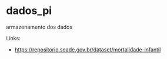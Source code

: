 # dados_pi
armazenamento dos dados


Links:
- https://repositorio.seade.gov.br/dataset/mortalidade-infantil

